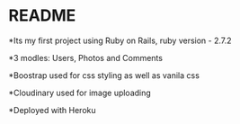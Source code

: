 # README

*Its my first project using Ruby on Rails, ruby version - 2.7.2

*3 modles: Users, Photos and Comments

*Boostrap used for css styling as well as vanila css

*Cloudinary used for image uploading

*Deployed with Heroku
